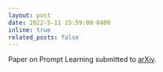 ```yaml
---
layout: post
date: 2022-5-11 15:59:00-0400
inline: true
related_posts: false
---
```


Paper on Prompt Learning submitted to [arXiv](https://arxiv.org/abs/2205.05535).
